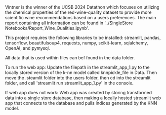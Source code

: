 Vintner is the winner of the UCSB 2024 Datathon which focuses on utilizing the chemical properties of the red-wine-quality dataset to provide more scientific wine recommendations based on a users preferences. The main report containing all information can be found in 
'../SingleStore Notebooks/Report_Wine_Qualities.ipynb'.

This project requires the following libraries to be installed: streamlit, pandas, tensorflow, beautifulsoup4, requests, numpy, scikit-learn, sqlalchemy, OpenAI, and pymysql.

All data that is used within files can bef found in the data folder.

To run the web app:
Update the filepath in the streamlit_app_1.py to the locally stored version of the k-nn model called knnpickle_file in Data. Then move the .steamlit folder into the users folder, then cd into the streamlit folder, and call 'streamlit run streamlit_app_1.py' in the console.

If web app does not work:
Web app was created by storing transformed data into a single store database, then making a locally hosted streamlit web app that connects to the database and pulls indices generated by the KNN model.
